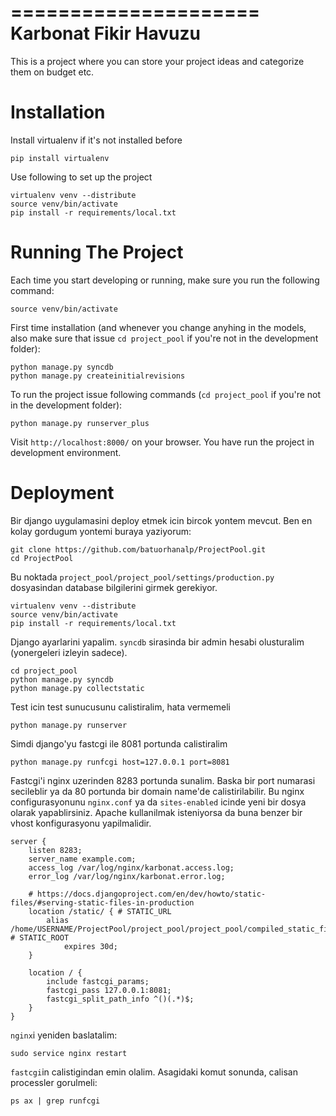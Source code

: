 =====================
Karbonat Fikir Havuzu
=====================

This is a project where you can store your project ideas and categorize them on budget etc.

Installation
============

Install virtualenv if it's not installed before

    pip install virtualenv

Use following to set up the project

    virtualenv venv --distribute
    source venv/bin/activate
    pip install -r requirements/local.txt 

Running The Project
===================
  
Each time you start developing or running, make sure you run the following command:

    source venv/bin/activate

First time installation (and whenever you change anyhing in the models, also make sure that issue `cd project_pool` if you're not in the development folder):

    python manage.py syncdb
    python manage.py createinitialrevisions

To run the project issue following commands (`cd project_pool` if you're not in the development folder):

    python manage.py runserver_plus

Visit `http://localhost:8000/` on your browser. You have run the project in development environment.

Deployment
==========

Bir django uygulamasini deploy etmek icin bircok yontem mevcut. Ben en kolay gordugum yontemi buraya yaziyorum:

	git clone https://github.com/batuorhanalp/ProjectPool.git
	cd ProjectPool

Bu noktada `project_pool/project_pool/settings/production.py` dosyasindan database bilgilerini girmek gerekiyor.

	virtualenv venv --distribute
    source venv/bin/activate
    pip install -r requirements/local.txt 

Django ayarlarini yapalim. `syncdb` sirasinda bir admin hesabi olusturalim (yonergeleri izleyin sadece).

	cd project_pool
	python manage.py syncdb
	python manage.py collectstatic

Test icin test sunucusunu calistiralim, hata vermemeli

	python manage.py runserver

Simdi django'yu fastcgi ile 8081 portunda calistiralim

	python manage.py runfcgi host=127.0.0.1 port=8081

Fastcgi'i nginx uzerinden 8283 portunda sunalim. Baska bir port numarasi secileblir ya da 80 portunda bir domain name'de calistirilabilir. Bu nginx configurasyonunu `nginx.conf` ya da `sites-enabled` icinde yeni bir dosya olarak yapablirsiniz. Apache kullanilmak isteniyorsa da buna benzer bir vhost konfigurasyonu yapilmalidir. 

	server {
	    listen 8283;
	    server_name example.com;
	    access_log /var/log/nginx/karbonat.access.log;
	    error_log /var/log/nginx/karbonat.error.log;

		# https://docs.djangoproject.com/en/dev/howto/static-files/#serving-static-files-in-production
	    location /static/ { # STATIC_URL
	        alias /home/USERNAME/ProjectPool/project_pool/project_pool/compiled_static_files/; # STATIC_ROOT
	            expires 30d;
	    }
	    
	    location / {
	        include fastcgi_params;
	        fastcgi_pass 127.0.0.1:8081;
	        fastcgi_split_path_info ^()(.*)$;
	    }
	}

`nginx`i yeniden baslatalim:

	sudo service nginx restart

`fastcgi`in calistigindan emin olalim. Asagidaki komut sonunda, calisan processler gorulmeli:

	ps ax | grep runfcgi
